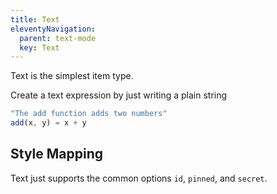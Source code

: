 ```yaml
---
title: Text
eleventyNavigation:
  parent: text-mode
  key: Text
---
```


Text is the simplest item type.

Create a text expression by just writing a plain string

```js
"The add function adds two numbers"
add(x, y) = x + y
```

## Style Mapping

Text just supports the common options `id`, `pinned`, and `secret`.
